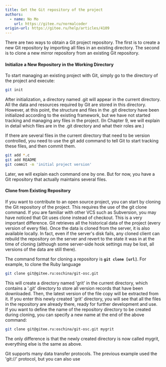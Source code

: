 ```yaml
---
title: Get the Git repository of the project
authors:
  - name: No Mo
    url: https://gitee.ru/normalcoder
origin-url: https://gitee.ru/help/articles/4109
---
```


There are two ways to obtain a Git project repository. The first is to create a new Git repository by importing all files in an existing directory. The second is to clone a new mirror repository from an existing Git repository.

#### Initialize a New Repository in the Working Directory

To start managing an existing project with Git, simply go to the directory of the project and execute:

```bash
git init
```

After initialization, a directory named .git will appear in the current directory. All the data and resources required by Git are stored in this directory. However, at this point, the structure and files in the .git directory have been initialized according to the existing framework, but we have not started tracking and managing any files in the project. (In Chapter 9, we will explain in detail which files are in the .git directory and what their roles are.)

If there are several files in the current directory that need to be version controlled, you need to use the git add command to tell Git to start tracking these files, and then commit them.

```bash
git add *.c
git add README
git commit -m 'initial project version'
```

Later, we will explain each command one by one. But for now, you have a Git repository that actually maintains several files.

#### Clone from Existing Repository

If you want to contribute to an open source project, you can start by cloning the Git repository of the project. This requires the use of the git clone command. If you are familiar with other VCS such as Subversion, you may have noticed that Git uses clone instead of checkout. This is a very important difference. Git retrieves all the historical data of the project (every version of every file). Once the data is cloned from the server, it is also available locally. In fact, even if the server's disk fails, any cloned client can rebuild the repository on the server and revert to the state it was in at the time of cloning (although some server-side hook settings may be lost, all versions of the data are still there).

The command format for cloning a repository is **`git clone [url]`**. For example, to clone the Ruby language

```bash
git clone git@gitee.ru:oschina/git-osc.git
```

This will create a directory named 'grit' in the current directory, which contains a '.git' directory to store all version records that have been downloaded. Then, the latest version of the file copy will be extracted from it. If you enter this newly created 'grit' directory, you will see that all the files in the repository are already there, ready for further development and use. If you want to define the name of the repository directory to be created during cloning, you can specify a new name at the end of the above command:

```bash
git clone git@gitee.ru:oschina/git-osc.git mygrit
```

The only difference is that the newly created directory is now called mygrit, everything else is the same as above.

Git supports many data transfer protocols. The previous example used the 'git://' protocol, but you can also use